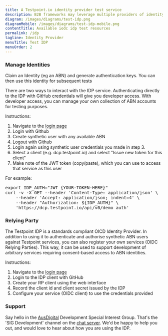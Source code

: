 ```yaml
---
title: A Testpoint.io identity provider test service
description: B2B frameworks may leverage multiple providers of identity with varying degrees of identity confidence, The higher the identity integrity, the lower the risk associated with B2B transactions and the lower the cost of services such as trade financing. This test service simulates various OIDC providers and scopes. 
diagram: /images/diagrams/test-idp.png
diagramMobile: /images/diagrams/test-idp-mobile.png
contentTitle: Available iodc idp test resources
permalink: /idp
tagline: Identity Provider
menuTitle: Test IDP
menuOrder: 2
---
```

### Manage Identities

Claim an Identity (eg an ABN) and generate authentication keys. You can then use this identity for subsequent tests

There are two ways to interact with the IDP service. Authenticating directly to the IDP with GitHub credentials will give you developer access. With developer access, you can manage your own collection of ABN accounts for testing purposes.

Instructions:

1.  Navigate to the [login page](https://idp.testpoint.io/login/)
2.  Login with Github
3.  Create synthetic user with any available ABN
4.  Logout with Github
5.  Login again using synthetic user credentials you made in step 3.
6.  Select a client (e.g. dcp.testpoint.io) and select "Issue new token for this client"
7.  Make note of the JWT token (copy/paste), which you can use to access that service as this user

For example:

<pre>export IDP_AUTH="JWT {YOUR-TOKEN-HERE}"
curl -v -X GET --header 'Content-Type: application/json' \
    --header 'Accept: application/json; indent=4' \
    --header "Authorization: ${IDP_AUTH}" \
    'https://dcp.testpoint.io/api/v0/demo_auth'
</pre>

### Relying Party

The Testpoint IDP is a standards compliant OICD Identity Provider. In addition to using it to authenticate and authorise synthetic ABN users against Testpoint services, you can also register your own services (OIDC Relying Parties). This way, it can be used to support development of arbitrary services requiring consent-based access to ABN identities.

Instructions:

1.  Navigate to the [login page](https://idp.testpoint.io/login/)
2.  Login to the IDP client with GitHub
3.  Create your RP client using the web interface
4.  Record the client id and client secret issued by the IDP
5.  Configure your service (OIDC client) to use the credentials provided

### Support

Say hello in the [AusDigital](http://ausdigital.org) Development Special Interest Group. That's the 'SIG Development' channel on the [chat server](https://chat.ausdigital.org/). We'd be happy to help you out, and would love to hear about how you are using the IDP.